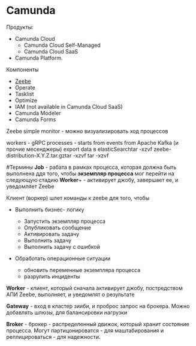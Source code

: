 # Camunda

Продукты:
- Camunda Cloud
  - Camunda Cloud Self-Managed
  - Camunda Cloud SaaS
- Camunda Platform.

Компоненты 
  - [Zeebe](zeebe.md)                                      
  - Operate                                     
  - Tasklist                                    
  - Optimize                                    
  - IAM (not available in Camunda Cloud SaaS)   
  - Camunda Modeler 
  - Camunda Forms

 Zeebe simple monitor - можно визуализировать ход процессов


workers - gRPC
processes - starts from events from Apache Kafka (и прочие месенджеры)
export data в elasticSearchtar -xzvf zeebe-distribution-X.Y.Z.tar.gztar -xzvf tar -xzvf 

#Термины
**Job** - рабата в рамках процесса, которая должна быть выполнена ддя того, 
чтобы **экземпляр процесса** мог перейти на следующую стадию
**Worker**+  - активирует джобу, завершает ее, и уведомляет Zeebe


Клиент (воркер) шлет команды к zeebe для того, чтобы
- Выполнить бизнес- логику
   - Запустить экземпляр процесса
   - Опубликовать сообщение
   - Активировать задачу
   - Выполнить задачу
   - Выполнить задачу с ошибкой
  
- Обработать операционные ситуации
   - обновить переменные экземпляра процесса
   - разрулить инциденты

**Worker** - клиент, который сначала активирует джобу, постредством АПИ Zeebe, выполняет, и уведомлят о результате

**Gateway**    - вход в кластер зииби, и проброс запрос на брокера. Можно добавлять шлюзы, для балансировки нагрузки

**Broker**     - брокер - распределенный движок, который хранит состояние процесса.
       Могут партицонироватся  - для маштабирования
       и реплицироваться  - для надежности.







